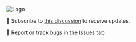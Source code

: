 ![Logo](https://avatars.githubusercontent.com/u/235932797?s=192&v=4)

🔔 Subscribe to [this discussion](https://github.com/CountyVerse/CountyVerse/discussions/1) to receive updates.

🚩 Report or track bugs in the [Issues](https://github.com/CountyVerse/CountyVerse/issues) tab.
